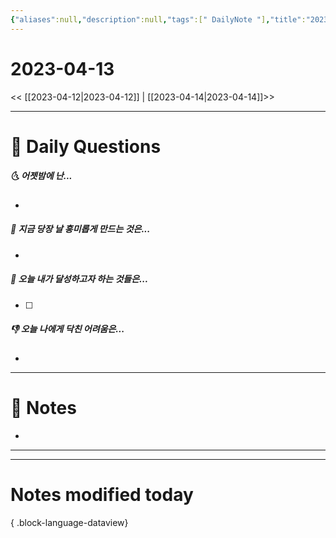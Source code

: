 ```yaml
---
{"aliases":null,"description":null,"tags":[" DailyNote "],"title":"2023-04-13","created":"2023-04-13T23:03:14","updated":"2023-07-18T09:25:56","dg-publish":true,"permalink":"/docs/Daily Notes/2023-04-13/","dgPassFrontmatter":true}
---
```



# 2023-04-13

<< [[2023-04-12\|2023-04-12]] | [[2023-04-14\|2023-04-14]]>>

---

# 📅 Daily Questions

##### 🌜 어젯밤에 난...

- 

##### 🙌 지금 당장 날 흥미롭게 만드는 것은...

- 

##### 🚀 오늘 내가 달성하고자 하는 것들은...

- [ ] 

##### 👎 오늘 나에게 닥친 어려움은...

- 

---

# 📝 Notes

- 

___



---

# Notes modified today


{ .block-language-dataview}
